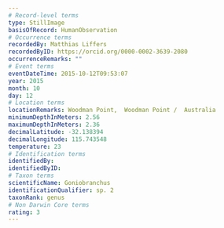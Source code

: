 ```yaml
---
# Record-level terms
type: StillImage
basisOfRecord: HumanObservation
# Occurrence terms
recordedBy: Matthias Liffers
recordedByID: https://orcid.org/0000-0002-3639-2080
occurrenceRemarks: ""
# Event terms
eventDateTime: 2015-10-12T09:53:07
year: 2015
month: 10
day: 12
# Location terms
locationRemarks: Woodman Point,  Woodman Point /  Australia
minimumDepthInMeters: 2.56
maximumDepthInMeters: 2.36
decimalLatitude: -32.138394
decimalLongitude: 115.743548
temperature: 23
# Identification terms
identifiedBy: 
identifiedByID: 
# Taxon terms
scientificName: Goniobranchus
identificationQualifier: sp. 2
taxonRank: genus
# Non Darwin Core terms
rating: 3
---
```

